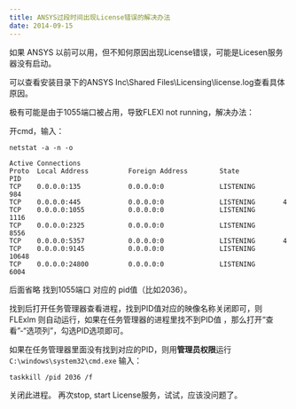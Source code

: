 ```yaml
---
title: ANSYS过段时间出现License错误的解决办法
date: 2014-09-15
---
```


如果 ANSYS 以前可以用，但不知何原因出现License错误，可能是Licesen服务器没有启动。

<!-- more -->

可以查看安装目录下的ANSYS Inc\Shared Files\Licensing\license.log查看具体原因。 

极有可能是由于1055端口被占用，导致FLEXl not running，解决办法： 

开cmd，输入： 

    netstat -a -n -o


```
Active Connections
Proto  Local Address          Foreign Address        State           PID
TCP    0.0.0.0:135            0.0.0.0:0              LISTENING       984
TCP    0.0.0.0:445            0.0.0.0:0              LISTENING       4
TCP    0.0.0.0:1055           0.0.0.0:0              LISTENING       1116
TCP    0.0.0.0:2325           0.0.0.0:0              LISTENING       8556
TCP    0.0.0.0:5357           0.0.0.0:0              LISTENING       4
TCP    0.0.0.0:9145           0.0.0.0:0              LISTENING       10648
TCP    0.0.0.0:24800          0.0.0.0:0              LISTENING       6004
```

后面省略 找到1055端口 对应的 pid值（比如2036）。 

找到后打开任务管理器查看进程，找到PID值对应的映像名称关闭即可，则FLExlm 则自动运行，如果在任务管理器的进程里找不到PID值 ，那么打开“查看”-“选项列”，勾选PID选项即可。 

如果在任务管理器里面没有找到对应的PID，则用**管理员权限**运行 `C:\windows\system32\cmd.exe` 输入：

    taskkill /pid 2036 /f

关闭此进程。 再次stop, start License服务，试试，应该没问题了。